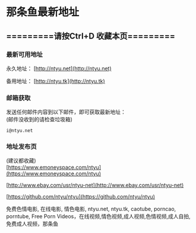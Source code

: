 # 那条鱼最新地址

## =========请按Ctrl+D 收藏本页=========
### 最新可用地址
永久地址：
[http://ntyu.net](http://ntyu.net)

备用地址：
[http://ntyu.tk](http://ntyu.tk)


### 邮箱获取
发送任何邮件内容到以下邮件，即可获取最新地址：  
(邮件没收到的请检查垃圾箱)

`i@ntyu.net`


### 地址发布页
(建议都收藏)  
[https://www.emoneyspace.com/ntyu](https://www.emoneyspace.com/ntyu)

[http://www.ebay.com/usr/ntyu-net](http://www.ebay.com/usr/ntyu-net)

[https://github.com/ntyu/ntyu](https://github.com/ntyu/ntyu)





免费色情电影, 在线电影, 情色电影, ntyu.net, ntyu.tk, caotube, porncao, porntube, Free Porn Videos，在线视频,情色视频,成人视频,色情视频,成人自拍,免费成人视频，那条鱼
